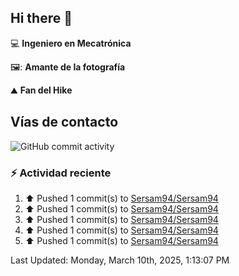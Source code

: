 ## Hi there 👋

:computer: **Ingeniero en Mecatrónica**

🖼️: **Amante de la fotografía**

:mountain: **Fan del Hike**

## Vías de contacto

![GitHub commit activity](https://img.shields.io/github/commit-activity/m/Sersam94/Sersam94)


### :zap: Actividad reciente
<!--RECENT_ACTIVITY:start-->
1. ⬆️ Pushed 1 commit(s) to [Sersam94/Sersam94](https://github.com/Sersam94/Sersam94)<br>
2. ⬆️ Pushed 1 commit(s) to [Sersam94/Sersam94](https://github.com/Sersam94/Sersam94)<br>
3. ⬆️ Pushed 1 commit(s) to [Sersam94/Sersam94](https://github.com/Sersam94/Sersam94)<br>
4. ⬆️ Pushed 1 commit(s) to [Sersam94/Sersam94](https://github.com/Sersam94/Sersam94)<br>
5. ⬆️ Pushed 1 commit(s) to [Sersam94/Sersam94](https://github.com/Sersam94/Sersam94)<br>
<!--RECENT_ACTIVITY:end-->
<!--RECENT_ACTIVITY:last_update-->
Last Updated: Monday, March 10th, 2025, 1:13:07 PM
<!--RECENT_ACTIVITY:last_update_end-->
